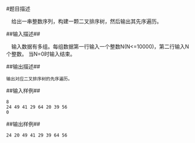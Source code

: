 #题目描述

　给出一串整数序列，构建一颗二叉排序树，然后输出其先序遍历。


##输入描述##

  　输入数据有多组。每组数据第一行输入一个整数N(N<=10000)，第二行输入N个整数。
	当N=0时输入结束。

##输出描述##

	输出对应二叉排序树的先序遍历。


##输入样例##

	8
	24 49 41 29 64 20 39 56
	0


##输出样例##

	24 20 49 41 29 39 64 56